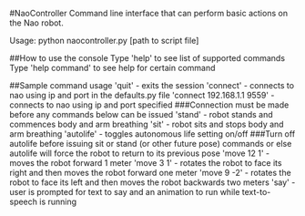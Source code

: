 #NaoController
Command line interface that can perform basic actions on the Nao robot.

Usage: python naocontroller.py [path to script file]

##How to use the console
Type 'help' to see list of supported commands
Type 'help command' to see help for certain command

##Sample command usage
'quit' - exits the session
'connect' - connects to nao using ip and port in the defaults.py file
'connect 192.168.1.1 9559' - connects to nao using ip and port specified
###Connection must be made before any commands below can be issued
'stand' - robot stands and commences body and arm breathing
'sit' - robot sits and stops body and arm breathing
'autolife' - toggles autonomous life setting on/off
###Turn off autolife before issuing sit or stand (or other future pose) commands or else autolife will force the robot to return to its previous pose
'move 12 1' - moves the robot forward 1 meter
'move 3 1' - rotates the robot to face its right and then moves the robot forward one meter
'move 9 -2' - rotates the robot to face its left and then moves the robot backwards two meters
'say' - user is prompted for text to say and an animation to run while text-to-speech is running





